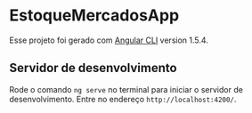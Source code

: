 # EstoqueMercadosApp

Esse projeto foi gerado com [Angular CLI](https://github.com/angular/angular-cli) version 1.5.4.

## Servidor de desenvolvimento

Rode o comando `ng serve` no terminal para iniciar o servidor de desenvolvimento. Entre no endereço `http://localhost:4200/`.
